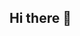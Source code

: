 ## Hi there 👋

<!--
🧙 More about us on our website [Website](https://www.cl.uzh.ch/en/digital-linguistics.html)
-->
